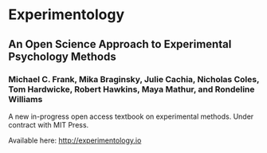 # Experimentology
## An Open Science Approach to Experimental Psychology Methods
### Michael C. Frank, Mika Braginsky, Julie Cachia, Nicholas Coles, Tom Hardwicke, Robert Hawkins, Maya Mathur, and Rondeline Williams

A new in-progress open access textbook on experimental methods. Under contract with MIT Press. 

Available here: http://experimentology.io
